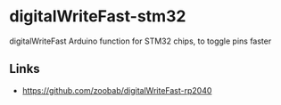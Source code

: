 # digitalWriteFast-stm32
digitalWriteFast Arduino function for STM32 chips, to toggle pins faster

## Links

* https://github.com/zoobab/digitalWriteFast-rp2040
